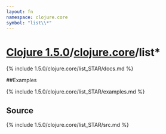 ```yaml
---
layout: fn
namespace: clojure.core
symbol: "list\\*"
---
```


# [Clojure 1.5.0](../../)/[clojure.core](../)/list\*

{% include 1.5.0/clojure.core/list_STAR/docs.md %}

##Examples

{% include 1.5.0/clojure.core/list_STAR/examples.md %}
## Source
{% include 1.5.0/clojure.core/list_STAR/src.md %}

